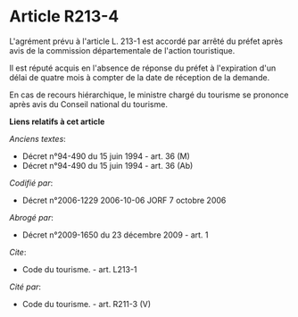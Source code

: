 # Article R213-4

L'agrément prévu à l'article L. 213-1 est accordé par arrêté du préfet après avis de la commission départementale de l'action
touristique.

Il est réputé acquis en l'absence de réponse du préfet à l'expiration d'un délai de quatre mois à compter de la date de
réception de la demande.

En cas de recours hiérarchique, le ministre chargé du tourisme se prononce après avis du Conseil national du tourisme.

**Liens relatifs à cet article**

_Anciens textes_:

  - Décret n°94-490 du 15 juin 1994 - art. 36 (M)
  - Décret n°94-490 du 15 juin 1994 - art. 36 (Ab)

_Codifié par_:

  - Décret n°2006-1229 2006-10-06 JORF 7 octobre 2006

_Abrogé par_:

  - Décret n°2009-1650 du 23 décembre 2009 - art. 1

_Cite_:

  - Code du tourisme. - art. L213-1

_Cité par_:

  - Code du tourisme. - art. R211-3 (V)
